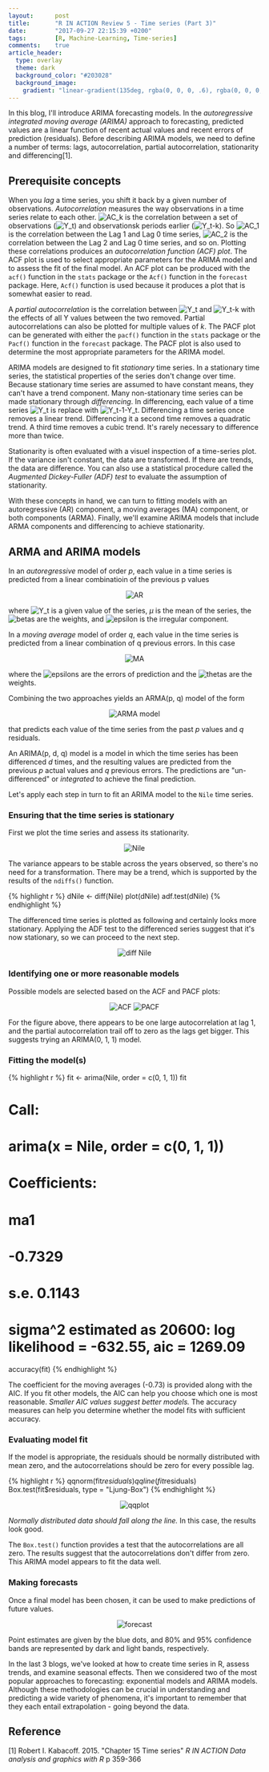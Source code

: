 ```yaml
---
layout:      post
title:       "R IN ACTION Review 5 - Time series (Part 3)"
date:        "2017-09-27 22:15:39 +0200"
tags:        [R, Machine-Learning, Time-series]
comments:    true
article_header:
  type: overlay
  theme: dark
  background_color: "#203028"
  background_image:
    gradient: "linear-gradient(135deg, rgba(0, 0, 0, .6), rgba(0, 0, 0, .4))"
---
```


In this blog, I'll introduce ARIMA forecasting models. In the _autoregressive
integrated moving average (ARIMA)_ approach to forecasting, predicted values are
a linear function of recent actual values and recent errors of prediction
(residuals). Before describing ARIMA models, we need to define a number of terms:
lags, autocorrelation, partial autocorrelation, stationarity and differencing[1].

## Prerequisite concepts

When you _lag_ a time series, you shift it back by a given number of
observations. _Autocorrelation_ measures the way observations in a time series
relate to each other. <img alt="AC_k" src="https://latex.codecogs.com/gif.latex?\fn_jvn&space;AC_{k}"/>
is the correlation between a set of observations
(<img alt="Y_t" src="https://latex.codecogs.com/gif.latex?\fn_jvn&space;Y_{t}"/>) and
observationsk periods earlier
(<img alt="Y_t-k" src="https://latex.codecogs.com/gif.latex?\fn_jvn&space;Y_{t-k}"/>).
So <img alt="AC_1" src="https://latex.codecogs.com/gif.latex?\fn_jvn&space;AC_{1}"/>
is the correlation between the Lag 1 and Lag 0 time series,
<img alt="AC_2" src="https://latex.codecogs.com/gif.latex?\fn_jvn&space;AC_{2}"/> is the
correlation between the Lag 2 and Lag 0 time series, and so on. Plotting these
correlations produices an _autocorrelation function (ACF) plot_. The ACF plot is
used to select appropriate parameters for the ARIMA model and to assess the fit
of the final model. An ACF plot can be produced with the `acf()` function in the
`stats` package or the `Acf()` function in the `forecast` package. Here, `Acf()`
function is used because it produces a plot that is somewhat easier to read.

A _partial autocorrelation_ is the correlation between
<img alt="Y_t" src="https://latex.codecogs.com/gif.latex?\fn_jvn&space;Y_{t}"/>
and <img alt="Y_t-k" src="https://latex.codecogs.com/gif.latex?\fn_jvn&space;Y_{t-k}"/>
with the effects of all Y values between the two removed. Partial
autocorrelations can also be plotted for multiple values of _k_. The PACF plot
can be generated with either the `pacf()` function in the `stats` package or the
`Pacf()` function in the `forecast` package. The PACF plot is also used to
determine the most appropriate parameters for the ARIMA model.

ARIMA models are designed to fit _stationary_ time series. In a stationary time
series, the statistical properties of the series don't change over time. Because
stationary time series are assumed to have constant means, they can't have a
trend component. Many non-stationary time series can be made stationary through
_differencing_. In differencing, each value of a time series
<img alt="Y_t" src="https://latex.codecogs.com/gif.latex?\fn_jvn&space;Y_{t}"/>
is replace with
<img alt="Y_t-1-Y_t" src="https://latex.codecogs.com/gif.latex?\fn_jvn&space;Y_{t-1}-Y_{t}"/>.
Differencing a time series once removes a linear trend. Differencing it a second
time removes a quadratic trend. A third time removes a cubic trend. It's rarely
necessary to difference more than twice.

Stationarity is often evaluated with a visuel inspection of a time-series plot.
If the variance isn't constant, the data are transformed. If there are trends,
the data are difference. You can also use a statistical procedure called the
_Augmented Dickey-Fuller (ADF) test_ to evaluate the assumption of stationarity.

With these concepts in hand, we can turn to fitting models with an
autoregressive (AR) component, a moving averages (MA) component, or both
components (ARMA). Finally, we'll examine ARIMA models that include ARMA
components and differencing to achieve stationarity.

## ARMA and ARIMA models

In an _autoregressive_ model of order _p_, each value in a time series is
predicted from a linear combinatioin of the previous p values

<p align="center">
<img alt="AR" src="https://latex.codecogs.com/gif.latex?\fn_jvn&space;AR(p):&space;Y_{t}&space;=&space;\mu&space;&plus;&space;\beta&space;_{1}Y_{t-1}&space;&plus;&space;\beta&space;_{2}Y_{t-2}&space;&plus;&space;...&space;&plus;&space;\beta&space;_{p}Y_{t-p}&space;&plus;\epsilon&space;_{t}"/>
</p>

where <img alt="Y_t" src="https://latex.codecogs.com/gif.latex?\fn_jvn&space;Y_{t}"/>
is a given value of the series, _µ_ is the mean of the series, the
<img alt="betas" src="https://latex.codecogs.com/gif.latex?\fn_jvn&space;\beta&space;_{s}"/>
are the weights, and <img alt="epsilon" src="https://latex.codecogs.com/gif.latex?\fn_jvn&space;\epsilon&space;_{s}"/>
is the irregular component.

In a _moving average_ model of order _q_, each value in the time series is
predicted from a linear combination of q previous errors. In this case

<p align="center">
<img alt="MA" src="https://latex.codecogs.com/gif.latex?\fn_jvn&space;MA(q):&space;Y_{t}&space;=&space;\mu&space;-&space;\theta&space;_{1}\epsilon&space;_{t-1}&space;-&space;\theta&space;_{2}\epsilon&space;_{t-2}&space;...&space;-&space;\theta&space;_{q}\epsilon&space;_{t-q}&space;&plus;&space;\epsilon&space;_{t}"/>
</p>

where the <img alt="epsilons" src="https://latex.codecogs.com/gif.latex?\fn_jvn&space;\epsilon&space;_{s}"/>
are the errors of prediction and the <img alt="thetas" src="https://latex.codecogs.com/gif.latex?\fn_jvn&space;\theta&space;_{s}"/>
are the weights.

Combining the two approaches yields an ARMA(p, q) model of the form

<p align="center">
<img alt="ARMA model" src="https://latex.codecogs.com/gif.latex?\fn_jvn&space;Y_{t}&space;=&space;\mu&space;&plus;&space;\beta&space;_{1}Y_{t-1}&space;&plus;&space;\beta&space;_{2}Y_{t-2}&space;&plus;&space;...&space;&plus;&space;\beta&space;_{p}Y_{t-p}&space;-&space;\theta&space;_{1}\epsilon&space;_{t-1}&space;-&space;\theta&space;_{2}\epsilon&space;_{t-2}&space;-&space;...&space;-&space;\theta&space;_{q}\epsilon&space;_{t-q}&space;&plus;&space;\epsilon&space;_{t}">
</p>

that predicts each value of the time series from the past _p_ values and _q_
residuals.

An ARIMA(p, d, q) model is a model in which the time series has been differenced
_d_ times, and the resulting values are predicted from the previous _p_ actual
values and _q_ previous errors. The predictions are "un-differenced" or
_integrated_ to achieve the final prediction. 

Let's apply each step in turn to fit an ARIMA model to the `Nile` time series.

### Ensuring that the time series is stationary

First we plot the time series and assess its stationarity.

<p align="center">
  <img alt="Nile"
  src="{{ site.baseurl }}/images/20170927-nile.png"/>
</p>

The variance appears to be stable across the years observed, so there's no need
for a transformation. There may be a trend, which is supported by the results of
the `ndiffs()` function.

{% highlight r %}
dNile <- diff(Nile)
plot(dNile)
adf.test(dNile)
{% endhighlight %}

The differenced time series is plotted as following and certainly looks more
stationary. Applying the ADF test to the differenced series suggest that it's
now stationary, so we can proceed to the next step.

<p align="center">
  <img alt="diff Nile"
  src="{{ site.baseurl }}/images/20170927-diff-nile.png"/>
</p>

### Identifying one or more reasonable models

Possible models are selected based on the ACF and PACF plots:

<p align="center">
  <img alt="ACF"
  src="{{ site.baseurl }}/images/20170927-acf.png"/>
  <img alt="PACF"
  src="{{ site.baseurl }}/images/20170927-pacf.png"/>
</p>

For the figure above, there appears to be one large autocorrelation at lag 1,
and the partial autocorrelation trail off to zero as the lags get bigger. This
suggests trying an ARIMA(0, 1, 1) model.

### Fitting the model(s)

{% highlight r %}
fit <- arima(Nile, order = c(0, 1, 1))
fit

# Call:
#   arima(x = Nile, order = c(0, 1, 1))
# Coefficients:
#   ma1
# -0.7329
# s.e.   0.1143
# sigma^2 estimated as 20600:  log likelihood = -632.55,  aic = 1269.09

accuracy(fit)
{% endhighlight %}

The coefficient for the moving averages (-0.73) is provided along with the AIC.
If you fit other models, the AIC can help you choose which one is most
reasonable. _Smaller AIC values suggest better models._ The accuracy measures
can help you determine whether the model fits with sufficient accuracy.

### Evaluating model fit

If the model is appropriate, the residuals should be normally distributed with
mean zero, and the autocorrelations should be zero for every possible lag.

{% highlight r %}
qqnorm(fit$residuals)
qqline(fit$residuals)
Box.test(fit$residuals, type = "Ljung-Box")
{% endhighlight %}

<p align="center">
  <img alt="qqplot"
  src="{{ site.baseurl }}/images/20170927-qqplot.png"/>
</p>

_Normally distributed data should fall along the line._ In this case, the
results look good.

The `Box.test()` function provides a test that the autocorrelations are all zero.
The results suggest that the autocorrelations don't differ from zero. This ARIMA
model appears to fit the data well.

### Making forecasts

Once a final model has been chosen, it can be used to make predictions of future
values.

<p align="center">
  <img alt="forecast"
  src="{{ site.baseurl }}/images/20170927-forecast.png"/>
</p>

Point estimates are given by the blue dots, and 80% and 95% confidence bands are
represented by dark and light bands, respectively.

In the last 3 blogs, we've looked at how to create time series in R, assess
trends, and examine seasonal effects. Then we considered two of the most popular
approaches to forecasting: exponential models and ARIMA models. Although these
methodologies can be crucial in understanding and predicting a wide variety of
phenomena, it's important to remember that they each entail extrapolation -
going beyond the data.

## Reference

[1] Robert I. Kabacoff. 2015. "Chapter 15 Time series" _R IN ACTION Data
analysis and graphics with R_ p 359-366
